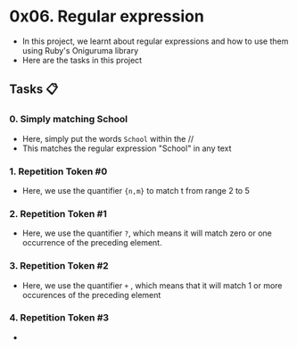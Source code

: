 # 0x06. Regular expression

- In this project, we learnt about regular expressions and how to use them using Ruby's Oniguruma library
- Here are the tasks in this project

## Tasks :clipboard:

### 0. Simply matching School

- Here, simply put the words ``School`` within the //
- This matches the regular expression "School" in any text

### 1. Repetition Token #0

- Here, we use the quantifier ``{n,m}`` to match t from range 2 to 5

### 2. Repetition Token #1

- Here, we use the quantifier ``?``, which means it will match zero or one occurrence of the preceding element.

### 3. Repetition Token #2

- Here, we use the quantifier ``+`` , which means that it will match 1 or more occurences of the preceding element

### 4. Repetition Token #3

-
